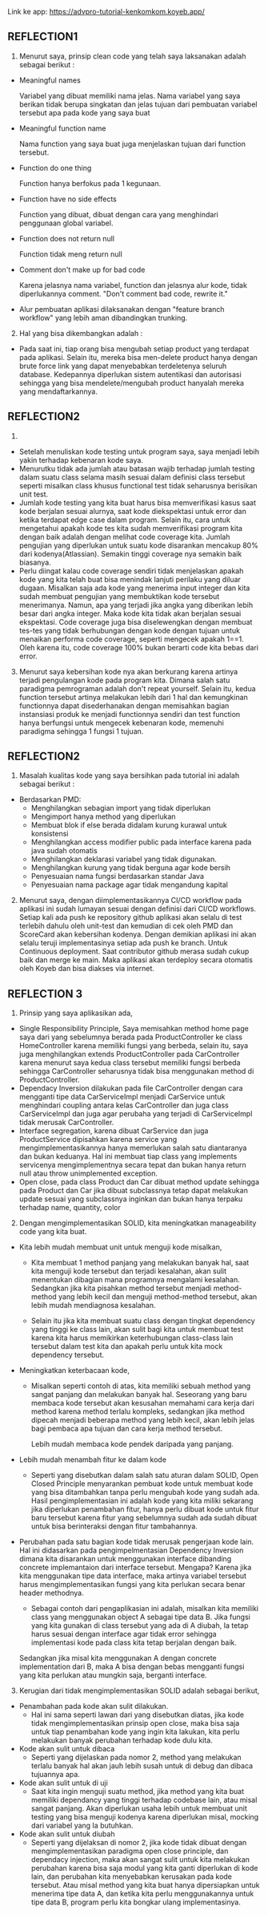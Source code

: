 Link ke app:
https://advpro-tutorial-kenkomkom.koyeb.app/

## REFLECTION1

1. Menurut saya, prinsip clean code yang telah saya laksanakan adalah sebagai berikut :

- Meaningful names

  Variabel yang dibuat memiliki nama jelas. Nama variabel yang saya berikan tidak berupa singkatan dan jelas tujuan dari pembuatan variabel tersebut apa pada kode yang saya buat
- Meaningful function name

  Nama function yang saya buat juga menjelaskan tujuan dari function tersebut.
- Function do one thing
  
  Function hanya berfokus pada 1 kegunaan.
- Function have no side effects

  Function yang dibuat, dibuat dengan cara yang menghindari penggunaan global variabel.
- Function does not return null
  
    Function tidak meng return null
- Comment don't make up for bad code

  Karena jelasnya nama variabel, function dan jelasnya alur kode, tidak diperlukannya comment. "Don't comment bad code, rewrite it."
- Alur pembuatan aplikasi dilaksanakan dengan "feature branch workflow" yang lebih aman dibandingkan trunking.

2. Hal yang bisa dikembangkan adalah :

- Pada saat ini, tiap orang bisa mengubah setiap product yang terdapat pada aplikasi. Selain itu, mereka bisa men-delete product hanya dengan brute force link yang dapat menyebabkan terdeletenya seluruh database. Kedepannya diperlukan sistem autentikasi dan autorisasi sehingga yang bisa mendelete/mengubah product hanyalah mereka yang mendaftarkannya.

## REFLECTION2
1.
- Setelah menuliskan kode testing untuk program saya, saya menjadi lebih yakin terhadap kebenaran kode saya.
- Menurutku tidak ada jumlah atau batasan wajib terhadap jumlah testing dalam suatu class selama masih sesuai dalam definisi class tersebut seperti misalkan class khusus functional test tidak seharusnya berisikan unit test. 
- Jumlah kode testing yang kita buat harus bisa memverifikasi kasus saat kode berjalan sesuai alurnya, saat kode diekspektasi untuk error dan ketika terdapat edge case dalam program. Selain itu, cara untuk mengetahui apakah kode tes kita sudah memverifikasi program kita dengan baik adalah dengan melihat code coverage kita. Jumlah pengujian yang diperlukan untuk suatu kode disarankan mencakup 80% dari kodenya(Atlassian). Semakin tinggi coverage nya semakin baik biasanya.
- Perlu diingat kalau code coverage sendiri tidak menjelaskan apakah kode yang kita telah buat bisa menindak lanjuti perilaku yang diluar dugaan. Misalkan saja ada kode yang menerima input integer dan kita sudah membuat pengujian yang membuktikan kode tersebut menerimanya. Namun, apa yang terjadi jika angka yang diberikan lebih besar dari angka integer. Maka kode kita tidak akan berjalan sesuai ekspektasi. Code coverage juga bisa diselewengkan dengan membuat tes-tes yang tidak berhubungan dengan kode dengan tujuan untuk menaikan performa code coverage, seperti mengecek apakah 1==1. Oleh karena itu, code coverage 100% bukan berarti code kita bebas dari error.


3. Menurut saya kebersihan kode nya akan berkurang karena artinya terjadi pengulangan kode pada program kita. Dimana salah satu paradigma pemrograman adalah don't repeat yourself. Selain itu, kedua function tersebut artinya melakukan lebih dari 1 hal dan kemungkinan functionnya dapat disederhanakan dengan memisahkan bagian instansiasi produk ke menjadi functionnya sendiri dan test function hanya berfungsi untuk mengecek kebenaran kode, memenuhi paradigma sehingga 1 fungsi 1 tujuan.

## REFLECTION2

1. Masalah kualitas kode yang saya bersihkan pada tutorial ini adalah sebagai berikut :
- Berdasarkan PMD:
  - Menghilangkan sebagian import yang tidak diperlukan
  - Mengimport hanya method yang diperlukan
  - Membuat blok if else berada didalam kurung kurawal untuk konsistensi
  - Menghilangkan access modifier public pada interface karena pada java sudah otomatis
  - Menghilangkan deklarasi variabel yang tidak digunakan.
  - Menghilangkan kurung yang tidak berguna agar kode bersih
  - Penyesuaian nama fungsi berdasarkan standar Java
  - Penyesuaian nama package agar tidak mengandung kapital
2. Menurut saya, dengan diimplementasikannya CI/CD workflow pada aplikasi ini sudah lumayan sesuai dengan definisi dari CI/CD workflows. Setiap kali ada push ke repository github aplikasi akan selalu di test terlebih dahulu oleh unit-test dan kemudian di cek oleh PMD dan ScoreCard akan kebersihan kodenya. Dengan demikian aplikasi ini akan selalu teruji implementasinya setiap ada push ke branch. Untuk Continuous deployment. Saat contributor github merasa sudah cukup baik dan merge ke main. Maka aplikasi akan terdeploy secara otomatis oleh Koyeb dan bisa diakses via internet.

## REFLECTION 3

1. Prinsip yang saya aplikasikan ada,
- Single Responsibility Principle, Saya memisahkan method home page saya dari yang sebelumnya berada pada ProductController ke class HomeController karena memiliki fungsi yang berbeda, selain itu, saya juga menghilangkan extends ProductController pada CarController karena menurut saya kedua class tersebut memiliki fungsi berbeda sehingga CarController seharusnya tidak bisa menggunakan method di ProductController.
- Dependacy Inversion dilakukan pada file CarController dengan cara mengganti tipe data CarServiceImpl menjadi CarService untuk menghindari coupling antara kelas CarController dan juga class CarServiceImpl dan juga agar perubaha yang terjadi di CarServiceImpl tidak merusak CarController.
- Interface segregation, karena dibuat CarService dan juga ProductService dipisahkan karena service yang mengimplementasikannya hanya memerlukan salah satu diantaranya dan bukan keduanya. Hal ini membuat tiap class yang implements servicenya mengimplementnya secara tepat dan bukan hanya return null atau throw unimplemented exception.
- Open close, pada class Product dan Car dibuat method update sehingga pada Product dan Car jika dibuat subclassnya tetap dapat melakukan update sesuai yang subclassnya inginkan dan bukan hanya terpaku terhadap name, quantity, color
2. Dengan mengimplementasikan SOLID, kita meningkatkan manageability  code yang kita buat. 
- Kita lebih mudah membuat unit untuk menguji kode misalkan,

  - Kita membuat 1 method panjang yang melakukan banyak hal, saat kita menguji kode tersebut dan terjadi kesalahan, akan sulit menentukan dibagian mana programnya mengalami kesalahan. Sedangkan jika kita pisahkan method tersebut menjadi method-method yang lebih kecil dan menguji method-method tersebut, akan lebih mudah mendiagnosa kesalahan.
  
  - Selain itu jika kita membuat suatu class dengan tingkat dependency yang tinggi ke class lain, akan sulit bagi kita untuk membuat test karena kita harus memikirkan keterhubungan class-class lain tersebut dalam test kita dan apakah perlu untuk kita mock dependency tersebut.
- Meningkatkan keterbacaan kode,

  - Misalkan seperti contoh di atas, kita memiliki sebuah method yang sangat panjang dan melakukan banyak hal. Seseorang yang baru membaca kode tersebut akan kesusahan memahami cara kerja dari method karena method terlalu kompleks, sedangkan jika method dipecah menjadi beberapa method yang lebih kecil, akan lebih jelas bagi pembaca apa tujuan dan cara kerja method tersebut.
  
    Lebih mudah membaca kode pendek daripada yang panjang. 
- Lebih mudah menambah fitur ke dalam kode

    - Seperti yang disebutkan dalam salah satu aturan dalam SOLID, Open Closed Principle menyarankan pembuat kode untuk membuat kode yang bisa  ditambahkan tanpa perlu mengubah kode yang sudah ada. Hasil pengimplementasian ini adalah kode yang kita miliki sekarang jika diperlukan penambahan fitur, hanya perlu dibuat kode untuk fitur baru tersebut karena fitur yang sebelumnya sudah ada sudah dibuat untuk bisa berinteraksi dengan fitur tambahannya.
- Perubahan pada satu bagian kode tidak merusak pengerjaan kode lain. Hal ini didasarkan pada pengimpelmentasian Dependency Inversion dimana kita disarankan untuk menggunakan interface dibanding concrete implemantaion dari interface tersebut. Mengapa? Karena jika kita menggunakan tipe data interface, maka artinya variabel tersebut harus mengimplementasikan fungsi yang kita perlukan secara benar header methodnya. 

  - Sebagai contoh dari pengaplikasian ini adalah, 
  misalkan kita memiliki class yang menggunakan object A sebagai tipe data B. Jika fungsi yang kita gunakan di class tersebut yang ada di A diubah, Ia tetap harus sesuai dengan interface agar tidak error sehingga implementasi kode pada class kita tetap berjalan dengan baik.
  
  Sedangkan jika misal kita menggunakan A dengan concrete implementation dari B, maka A bisa dengan bebas mengganti fungsi yang kita perlukan atau mungkin saja, berganti interface.
3. Kerugian dari tidak mengimplementasikan SOLID adalah sebagai berikut,
- Penambahan pada kode akan sulit dilakukan.
  - Hal ini sama seperti lawan dari yang disebutkan diatas, jika kode tidak mengimplementasikan prinsip open close, maka bisa saja untuk tiap penambahan kode yang ingin kita lakukan, kita perlu melakukan banyak perubahan terhadap kode dulu kita.
- Kode akan sulit untuk dibaca
  - Seperti yang dijelaskan pada nomor 2, method yang melakukan terlalu banyak hal akan jauh lebih susah untuk di debug dan dibaca tujuannya apa.
- Kode akan sulit untuk di uji
  - Saat kita ingin menguji suatu method, jika method yang kita buat memiliki dependancy yang tinggi terhadap codebase lain, atau misal sangat panjang. Akan diperlukan usaha lebih untuk membuat unit testing yang bisa menguji kodenya karena diperlukan misal, mocking dari variabel yang Ia butuhkan.
- Kode akan sulit untuk diubah
  - Seperti yang dijelaksan di nomor 2, jika kode tidak dibuat dengan mengimplementasikan paradigma open close principle, dan dependacy injection, maka akan sangat sulit untuk kita melakukan perubahan karena bisa saja modul yang kita ganti diperlukan di kode lain, dan perubahan kita menyebabkan kerusakan pada kode tersebut. Atau misal method yang kita buat hanya dipersiapkan untuk menerima tipe data A, dan ketika kita perlu menggunakannya untuk tipe data B, program perlu kita bongkar ulang implementasinya.
